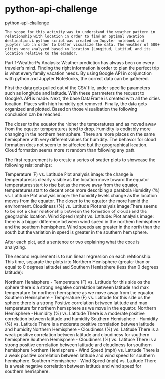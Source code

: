 # python-api-challenge

python-api-challenge

	The scope for this activity was to understand the weather pattern in relationship with location in order to find an optimal vacation destination.A python script was created on Jupyter notebook and jupyter lab in order to better visualize the data. The weather of 500+ cities were analyzed based on location (Longitud, Latitud) and its location relative to the ecuador.

Part 1-WeatherPy 
Analysis:
Weather prediction has always been on every traveler's mind. Finding the right information in order to plan the perfect trip is what every family vacation needs. By using Google API in conjunction with python and Jupyter NoteBooks, the correct data can be gathered.

FIrst the data gets pulled out of the CSV file, under specific parameters such as longitude and latitude. With these parameters the request to Google’s API is made.
Next, the base DataFrame is created with all the cities location. Places with high humidity get removed. 
Finally, the data gets organized and plotted. Based on those visualisation the following conclusion can be reached:

The closer to the equator the higher the temperatures and as moved away from the equator temperatures tend to drop.
Humidity is codirebly more changing in the northern hemisphere. There are more places on the same hemisphere with very different values for humidity.
The behavior for cloud formation does not seem to be affected but the geographical location. Cloud formation seems more at random than following any path.

The first requirement is to create a series of scatter plots to showcase the following relationships:

Temperature (F) vs. Latitude
	Plot analysis image: the change in temperatures is clearly visible as the location move toward the equator temperatures start to rise but as the move away from the equator, temperatures start to decent once more describing a parabola
Humidity (%) vs. Latitude
	Plot analysis image: the humidity levels change as the location moves from the equator. The closer to the equator the more humid the environment.
Cloudiness (%) vs. Latitude
	Plot analysis image:There seems to be not a clear relationship between the formation of clouds and the geographic location.
Wind Speed (mph) vs. Latitude:
	Plot analysis image: there is a bigger difference between wind speed in the northern hemisphere and the southern hemisphere. Wind speeds are greater in the north than the south but the variation in speed is greater in the southern hemisphere. 

After each plot, add a sentence or two explaining what the code is analyzing.

The second requirement is to run linear regression on each relationship. This time, separate the plots into Northern Hemisphere (greater than or equal to 0 degrees latitude) and Southern Hemisphere (less than 0 degrees latitude):

Northern Hemisphere - Temperature (F) vs. Latitude
	for this side os the sphere there is a strong negative correlation between latitude and max temperature for northern hemisphere as we move away from the equator.
Southern Hemisphere - Temperature (F) vs. Latitude
	for this side os the sphere there is a strong Positive correlation between latitude and max temperature for northern hemisphere as we move in the equator.
Northern Hemisphere - Humidity (%) vs. Latitude
	There is a moderate positive correlation between latitude and humidity
Southern Hemisphere - Humidity (%) vs. Latitude
There is a moderate positive correlation between latitude and humidity
Northern Hemisphere - Cloudiness (%) vs. Latitude
	There is a weak positive correlation between latitude and cloudiness for southern hemisphere
Southern Hemisphere - Cloudiness (%) vs. Latitude
	There is a strong positive correlation between latitude and cloudiness for southern hemisphere
Northern Hemisphere - Wind Speed (mph) vs. Latitude
	There is a weak positive correlation between latitude and wind speed for southern hemisphere.
Southern Hemisphere - Wind Speed (mph) vs. Latitude
	There is a weak negative correlation between latitude and wind speed for southern hemisphere.

